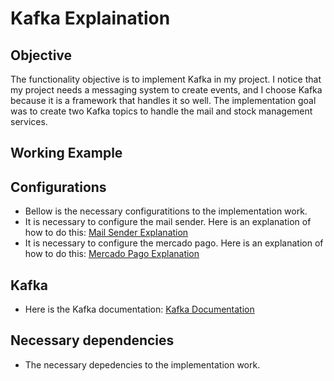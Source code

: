 # Kafka Explaination
## Objective 
The functionality objective is to implement Kafka in my project. I notice that my project needs a messaging system to create events, and
I choose Kafka because it is a framework that handles it so well. The implementation goal was to create two Kafka topics
to handle the mail and stock management services. 

## Working Example
## Configurations 

* Bellow is the necessary configuratitions to the implementation work.
* It is necessary to configure the mail sender. Here is an explanation of how to do this: [Mail Sender Explanation](https://github.com/GuilhermeBauer16/Real-TimeDeliveryTrackingSystem/tree/mailSenderExplanation)
* It is necessary to configure the mercado pago. Here is an explanation of how to do this: [Mercado Pago Explanation](https://github.com/GuilhermeBauer16/Real-TimeDeliveryTrackingSystem/tree/mercadoPagoExplanation)

## Kafka
 * Here is the Kafka documentation: [Kafka Documentation](https://kafka.apache.org/intro)

## Necessary dependencies 
  * The necessary depedencies to the implementation work.
